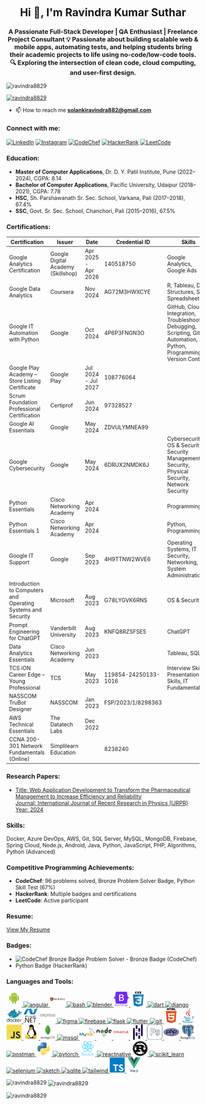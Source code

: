 <h1 align="center">Hi 👋, I'm Ravindra Kumar Suthar</h1>
<h3 align="center">A Passionate Full-Stack Developer | QA Enthusiast | Freelance Project Consultant 💡 Passionate about building scalable web & mobile apps, automating tests, and helping students bring their academic projects to life using no-code/low-code tools. 🔍 Exploring the intersection of clean code, cloud computing, and user-first design.</h3>

<p align="left"> <img src="https://komarev.com/ghpvc/?username=ravindra8829&label=Profile%20views&color=0e75b6&style=flat" alt="ravindra8829" /> </p>

<p align="left"> <a href="https://github.com/ryo-ma/github-profile-trophy"><img src="https://github-profile-trophy.vercel.app/?username=ravindra8829" alt="ravindra8829" /></a> </p>

- 📫 How to reach me **solankiravindra882@gmail.com**

<h3 align="left">Connect with me:</h3>
<p align="left">
<a href="https://www.linkedin.com/in/ravindra-kumar-suthar-882ravi/" target="blank"><img align="center" src="https://raw.githubusercontent.com/rahuldkjain/github-profile-readme-generator/master/src/images/icons/Social/linked-in-alt.svg" alt="LinkedIn" height="30" width="40" /></a>
<a href="https://www.instagram.com/its_ravindra_suthar/" target="blank"><img align="center" src="https://raw.githubusercontent.com/rahuldkjain/github-profile-readme-generator/master/src/images/icons/Social/instagram.svg" alt="Instagram" height="30" width="40" /></a>
<a href="https://www.codechef.com/users/solankiravindr" target="blank"><img align="center" src="https://cdn.jsdelivr.net/npm/simple-icons@3.1.0/icons/codechef.svg" alt="CodeChef" height="30" width="40" /></a>
<a href="https://www.hackerrank.com/profile/solankiravindra1" target="blank"><img align="center" src="https://raw.githubusercontent.com/rahuldkjain/github-profile-readme-generator/master/src/images/icons/Social/hackerrank.svg" alt="HackerRank" height="30" width="40" /></a>
<a href="https://leetcode.com/u/ravindra882/" target="blank"><img align="center" src="https://raw.githubusercontent.com/rahuldkjain/github-profile-readme-generator/master/src/images/icons/Social/leet-code.svg" alt="LeetCode" height="30" width="40" /></a>
</p>

<h3 align="left">Education:</h3>
<ul>
  <li><strong>Master of Computer Applications</strong>, Dr. D. Y. Patil Institute, Pune (2022–2024), CGPA: 8.14</li>
  <li><strong>Bachelor of Computer Applications</strong>, Pacific University, Udaipur (2018–2021), CGPA: 7.78</li>
  <li><strong>HSC</strong>, Sh. Parshawanath Sr. Sec. School, Varkana, Pali (2017–2018), 67.4%</li>
  <li><strong>SSC</strong>, Govt. Sr. Sec. School, Chanchori, Pali (2015–2016), 67.5%</li>
</ul>

<h3 align="left">Certifications:</h3>

<table>
  <thead>
    <tr>
      <th>Certification</th>
      <th>Issuer</th>
      <th>Date</th>
      <th>Credential ID</th>
      <th>Skills</th>
    </tr>
  </thead>
  <tbody>
    <tr>
      <td>Google Analytics Certification</td>
      <td>Google Digital Academy (Skillshop)</td>
      <td>Apr 2025 - Apr 2026</td>
      <td>140518750</td>
      <td>Google Analytics, Google Ads</td>
    </tr>
    <tr>
      <td>Google Data Analytics</td>
      <td>Coursera</td>
      <td>Nov 2024</td>
      <td>AG72M3HWXCYE</td>
      <td>R, Tableau, Data Structures, SQL, Spreadsheets</td>
    </tr>
    <tr>
      <td>Google IT Automation with Python</td>
      <td>Google</td>
      <td>Oct 2024</td>
      <td>4P6P3FNGN3O</td>
      <td>GitHub, Cloud Integration, Troubleshooting, Debugging, Scripting, Git, Automation, Python, Programming, Version Control</td>
    </tr>
    <tr>
      <td>Google Play Academy – Store Listing Certificate</td>
      <td>Google Play</td>
      <td>Jul 2024 - Jul 2027</td>
      <td>108776064</td>
      <td></td>
    </tr>
    <tr>
      <td>Scrum Foundation Professional Certification</td>
      <td>Certiprof</td>
      <td>Jun 2024</td>
      <td>97328527</td>
      <td></td>
    </tr>
    <tr>
      <td>Google AI Essentials</td>
      <td>Google</td>
      <td>May 2024</td>
      <td>ZDVULYMNEA99</td>
      <td></td>
    </tr>
    <tr>
      <td>Google Cybersecurity</td>
      <td>Google</td>
      <td>May 2024</td>
      <td>6DRUX2NMDK6J</td>
      <td>Cybersecurity, OS & Security, Security Management, IT Security, Physical Security, Network Security</td>
    </tr>
    <tr>
      <td>Python Essentials</td>
      <td>Cisco Networking Academy</td>
      <td>Apr 2024</td>
      <td></td>
      <td>Programming</td>
    </tr>
    <tr>
      <td>Python Essentials 1</td>
      <td>Cisco Networking Academy</td>
      <td>Apr 2024</td>
      <td></td>
      <td>Python, Programming</td>
    </tr>
    <tr>
      <td>Google IT Support</td>
      <td>Google</td>
      <td>Sep 2023</td>
      <td>4H9TTNW2WVE6</td>
      <td>Operating Systems, IT Security, Networking, System Administration</td>
    </tr>
    <tr>
      <td>Introduction to Computers and Operating Systems and Security</td>
      <td>Microsoft</td>
      <td>Aug 2023</td>
      <td>G78LYGVK6RNS</td>
      <td>OS & Security</td>
    </tr>
    <tr>
      <td>Prompt Engineering for ChatGPT</td>
      <td>Vanderbilt University</td>
      <td>Aug 2023</td>
      <td>KNFQ8RZSFSE5</td>
      <td>ChatGPT</td>
    </tr>
    <tr>
      <td>Data Analytics Essentials</td>
      <td>Cisco Networking Academy</td>
      <td>Jun 2023</td>
      <td></td>
      <td>Tableau, SQL</td>
    </tr>
    <tr>
      <td>TCS iON Career Edge – Young Professional</td>
      <td>TCS</td>
      <td>May 2023</td>
      <td>119854-24250133-1016</td>
      <td>Interview Skills, Presentation Skills, IT Fundamentals</td>
    </tr>
    <tr>
      <td>NASSCOM TruBot Designer</td>
      <td>NASSCOM</td>
      <td>Jan 2023</td>
      <td>FSP/2023/1/8298363</td>
      <td></td>
    </tr>
    <tr>
      <td>AWS Technical Essentials</td>
      <td>The Datatech Labs</td>
      <td>Dec 2022</td>
      <td></td>
      <td></td>
    </tr>
    <tr>
      <td>CCNA 200-301 Network Fundamentals (Online)</td>
      <td>Simplilearn Education</td>
      <td></td>
      <td>8238240</td>
      <td></td>
    </tr>
  </tbody>
</table>

<h3 align="left">Research Papers:</h3>
<ul>
  <li>
    <a href="https://ijrpr.com/uploads/V5ISSUE6/IJRPR30125.pdf" target="_blank">
      Title: Web Application Development to Transform the Pharmaceutical Management to Increase Efficiency and Reliability<br>
      Journal: International Journal of Recent Research in Physics (IJRPR)<br>
      Year: 2024
    </a>
  </li>
</ul>

<h3 align="left">Skills:</h3>
<p>
Docker, Azure DevOps, AWS, Git, SQL Server, MySQL, MongoDB, Firebase, Spring Cloud, Node.js, Android, Java, Python, JavaScript, PHP, Algorithms, Python (Advanced)
</p>

<h3 align="left">Competitive Programming Achievements:</h3>
<ul>
  <li><strong>CodeChef</strong>: 96 problems solved, Bronze Problem Solver Badge, Python Skill Test (67%)</li>
  <li><strong>HackerRank</strong>: Multiple badges and certifications</li>
  <li><strong>LeetCode</strong>: Active participant</li>
</ul>

<h3 align="left">Resume:</h3>
<p><a href="https://hackerrank-resume.s3.us-east-1.amazonaws.com/uploads/24352113/MjQzNTIxMTM=.pdf" target="_blank">View My Resume</a></p>

<h3 align="left">Badges:</h3>
<ul>
  <li><img src="https://cdn.codechef.com/images/badges/problem/bronze.svg" alt="CodeChef Bronze Badge" height="30" /> Problem Solver - Bronze Badge (CodeChef)</li>
  <li>Python Badge (HackerRank)</li>
</ul>

<h3 align="left">Languages and Tools:</h3>
<p align="left"> <a href="https://developer.android.com" target="_blank" rel="noreferrer"> <img src="https://raw.githubusercontent.com/devicons/devicon/master/icons/android/android-original-wordmark.svg" alt="android" width="40" height="40"/> </a> <a href="https://angular.io" target="_blank" rel="noreferrer"> <img src="https://angular.io/assets/images/logos/angular/angular.svg" alt="angular" width="40" height="40"/> </a> <a href="https://angular.io" target="_blank" rel="noreferrer"> <img src="https://raw.githubusercontent.com/devicons/devicon/master/icons/angularjs/angularjs-original-wordmark.svg" alt="angularjs" width="40" height="40"/> </a> <a href="https://www.gnu.org/software/bash/" target="_blank" rel="noreferrer"> <img src="https://www.vectorlogo.zone/logos/gnu_bash/gnu_bash-icon.svg" alt="bash" width="40" height="40"/> </a> <a href="https://www.blender.org/" target="_blank" rel="noreferrer"> <img src="https://download.blender.org/branding/community/blender_community_badge_white.svg" alt="blender" width="40" height="40"/> </a> <a href="https://getbootstrap.com" target="_blank" rel="noreferrer"> <img src="https://raw.githubusercontent.com/devicons/devicon/master/icons/bootstrap/bootstrap-plain-wordmark.svg" alt="bootstrap" width="40" height="40"/> </a> <a href="https://www.w3schools.com/css/" target="_blank" rel="noreferrer"> <img src="https://raw.githubusercontent.com/devicons/devicon/master/icons/css3/css3-original-wordmark.svg" alt="css3" width="40" height="40"/> </a> <a href="https://dart.dev" target="_blank" rel="noreferrer"> <img src="https://www.vectorlogo.zone/logos/dartlang/dartlang-icon.svg" alt="dart" width="40" height="40"/> </a> <a href="https://www.djangoproject.com/" target="_blank" rel="noreferrer"> <img src="https://cdn.worldvectorlogo.com/logos/django.svg" alt="django" width="40" height="40"/> </a> <a href="https://www.docker.com/" target="_blank" rel="noreferrer"> <img src="https://raw.githubusercontent.com/devicons/devicon/master/icons/docker/docker-original-wordmark.svg" alt="docker" width="40" height="40"/> </a> <a href="https://dotnet.microsoft.com/" target="_blank" rel="noreferrer"> <img src="https://raw.githubusercontent.com/devicons/devicon/master/icons/dot-net/dot-net-original-wordmark.svg" alt="dotnet" width="40" height="40"/> </a> <a href="https://expressjs.com" target="_blank" rel="noreferrer"> <img src="https://raw.githubusercontent.com/devicons/devicon/master/icons/express/express-original-wordmark.svg" alt="express" width="40" height="40"/> </a> <a href="https://www.figma.com/" target="_blank" rel="noreferrer"> <img src="https://www.vectorlogo.zone/logos/figma/figma-icon.svg" alt="figma" width="40" height="40"/> </a> <a href="https://firebase.google.com/" target="_blank" rel="noreferrer"> <img src="https://www.vectorlogo.zone/logos/firebase/firebase-icon.svg" alt="firebase" width="40" height="40"/> </a> <a href="https://flask.palletsprojects.com/" target="_blank" rel="noreferrer"> <img src="https://www.vectorlogo.zone/logos/pocoo_flask/pocoo_flask-icon.svg" alt="flask" width="40" height="40"/> </a> <a href="https://flutter.dev" target="_blank" rel="noreferrer"> <img src="https://www.vectorlogo.zone/logos/flutterio/flutterio-icon.svg" alt="flutter" width="40" height="40"/> </a> <a href="https://git-scm.com/" target="_blank" rel="noreferrer"> <img src="https://www.vectorlogo.zone/logos/git-scm/git-scm-icon.svg" alt="git" width="40" height="40"/> </a> <a href="https://www.w3.org/html/" target="_blank" rel="noreferrer"> <img src="https://raw.githubusercontent.com/devicons/devicon/master/icons/html5/html5-original-wordmark.svg" alt="html5" width="40" height="40"/> </a> <a href="https://www.java.com" target="_blank" rel="noreferrer"> <img src="https://raw.githubusercontent.com/devicons/devicon/master/icons/java/java-original.svg" alt="java" width="40" height="40"/> </a> <a href="https://developer.mozilla.org/en-US/docs/Web/JavaScript" target="_blank" rel="noreferrer"> <img src="https://raw.githubusercontent.com/devicons/devicon/master/icons/javascript/javascript-original.svg" alt="javascript" width="40" height="40"/> </a> <a href="https://www.linux.org/" target="_blank" rel="noreferrer"> <img src="https://raw.githubusercontent.com/devicons/devicon/master/icons/linux/linux-original.svg" alt="linux" width="40" height="40"/> </a> <a href="https://www.mongodb.com/" target="_blank" rel="noreferrer"> <img src="https://raw.githubusercontent.com/devicons/devicon/master/icons/mongodb/mongodb-original-wordmark.svg" alt="mongodb" width="40" height="40"/> </a> <a href="https://www.microsoft.com/en-us/sql-server" target="_blank" rel="noreferrer"> <img src="https://www.svgrepo.com/show/303229/microsoft-sql-server-logo.svg" alt="mssql" width="40" height="40"/> </a> <a href="https://www.mysql.com/" target="_blank" rel="noreferrer"> <img src="https://raw.githubusercontent.com/devicons/devicon/master/icons/mysql/mysql-original-wordmark.svg" alt="mysql" width="40" height="40"/> </a> <a href="https://nodejs.org" target="_blank" rel="noreferrer"> <img src="https://raw.githubusercontent.com/devicons/devicon/master/icons/nodejs/nodejs-original-wordmark.svg" alt="nodejs" width="40" height="40"/> </a> <a href="https://www.oracle.com/" target="_blank" rel="noreferrer"> <img src="https://raw.githubusercontent.com/devicons/devicon/master/icons/oracle/oracle-original.svg" alt="oracle" width="40" height="40"/> </a> <a href="https://pandas.pydata.org/" target="_blank" rel="noreferrer"> <img src="https://raw.githubusercontent.com/devicons/devicon/2ae2a900d2f041da66e950e4d48052658d850630/icons/pandas/pandas-original.svg" alt="pandas" width="40" height="40"/> </a> <a href="https://www.photoshop.com/en" target="_blank" rel="noreferrer"> <img src="https://raw.githubusercontent.com/devicons/devicon/master/icons/photoshop/photoshop-line.svg" alt="photoshop" width="40" height="40"/> </a> <a href="https://www.php.net" target="_blank" rel="noreferrer"> <img src="https://raw.githubusercontent.com/devicons/devicon/master/icons/php/php-original.svg" alt="php" width="40" height="40"/> </a> <a href="https://www.postgresql.org" target="_blank" rel="noreferrer"> <img src="https://raw.githubusercontent.com/devicons/devicon/master/icons/postgresql/postgresql-original-wordmark.svg" alt="postgresql" width="40" height="40"/> </a> <a href="https://postman.com" target="_blank" rel="noreferrer"> <img src="https://www.vectorlogo.zone/logos/getpostman/getpostman-icon.svg" alt="postman" width="40" height="40"/> </a> <a href="https://www.python.org" target="_blank" rel="noreferrer"> <img src="https://raw.githubusercontent.com/devicons/devicon/master/icons/python/python-original.svg" alt="python" width="40" height="40"/> </a> <a href="https://pytorch.org/" target="_blank" rel="noreferrer"> <img src="https://www.vectorlogo.zone/logos/pytorch/pytorch-icon.svg" alt="pytorch" width="40" height="40"/> </a> <a href="https://reactjs.org/" target="_blank" rel="noreferrer"> <img src="https://raw.githubusercontent.com/devicons/devicon/master/icons/react/react-original-wordmark.svg" alt="react" width="40" height="40"/> </a> <a href="https://reactnative.dev/" target="_blank" rel="noreferrer"> <img src="https://reactnative.dev/img/header_logo.svg" alt="reactnative" width="40" height="40"/> </a> <a href="https://www.rust-lang.org" target="_blank" rel="noreferrer"> <img src="https://raw.githubusercontent.com/devicons/devicon/master/icons/rust/rust-plain.svg" alt="rust" width="40" height="40"/> </a> <a href="https://scikit-learn.org/" target="_blank" rel="noreferrer"> <img src="https://upload.wikimedia.org/wikipedia/commons/0/05/Scikit_learn_logo_small.svg" alt="scikit_learn" width="40" height="40"/> </a> <a href="https://www.selenium.dev" target="_blank" rel="noreferrer"> <img src="https://raw.githubusercontent.com/detain/svg-logos/780f25886640cef088af994181646db2f6b1a3f8/svg/selenium-logo.svg" alt="selenium" width="40" height="40"/> </a> <a href="https://www.sketch.com/" target="_blank" rel="noreferrer"> <img src="https://www.vectorlogo.zone/logos/sketchapp/sketchapp-icon.svg" alt="sketch" width="40" height="40"/> </a> <a href="https://www.sqlite.org/" target="_blank" rel="noreferrer"> <img src="https://www.vectorlogo.zone/logos/sqlite/sqlite-icon.svg" alt="sqlite" width="40" height="40"/> </a> <a href="https://tailwindcss.com/" target="_blank" rel="noreferrer"> <img src="https://www.vectorlogo.zone/logos/tailwindcss/tailwindcss-icon.svg" alt="tailwind" width="40" height="40"/> </a> <a href="https://www.typescriptlang.org/" target="_blank" rel="noreferrer"> <img src="https://raw.githubusercontent.com/devicons/devicon/master/icons/typescript/typescript-original.svg" alt="typescript" width="40" height="40"/> </a> <a href="https://vuejs.org/" target="_blank" rel="noreferrer"> <img src="https://raw.githubusercontent.com/devicons/devicon/master/icons/vuejs/vuejs-original-wordmark.svg" alt="vuejs" width="40" height="40"/> </a> </p>

<p><img align="left" src="https://github-readme-stats.vercel.app/api/top-langs?username=ravindra8829&show_icons=true&locale=en&layout=compact" alt="ravindra8829" /></p>

<p>&nbsp;<img align="center" src="https://github-readme-stats.vercel.app/api?username=ravindra8829&show_icons=true&locale=en" alt="ravindra8829" /></p>

<p><img align="center" src="https://github-readme-streak-stats.herokuapp.com/?user=ravindra8829&" alt="ravindra8829" /></p>
